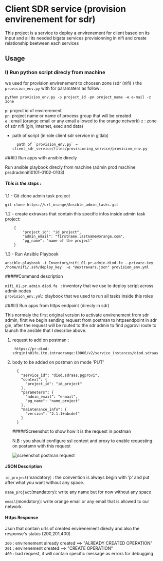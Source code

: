 # Client SDR service (provision envirenement for sdr)


This project is a service to deploy a envirenement for client based on its input and all its needed bigata services provisionning in nifi and create relationship beetween each services

## Usage

### I) Run python script direcly from machine

we used for provision envirenement to choosen zone (sdr (nifi) ) the `provision_env.py` with for paramaters as follow:

`python provision_env.py -p project_id -pn project_name -e e-mail -z zone
` <br>

`p`: project id of envirerement <br>
`pn`: project name or name of process group that will be created <br>
`e` : email (orange email or any email allowed to the orange network)
`z` : zone of sdr nifi (gin, internet, exec and data)

- path of script (in role client sdr service in gitlab) 

        path of `provision_env.py` = client_sdr_service/files/provisioning_service/provision_env.py 
###II) Run apps with ansible direcly 

Run ansible playbook  direcly from machine (admin prod machine prsdradmnifi0101-0102-0103)

##### This is the steps :
1.1 - Git clone admin task project <br>
    
```git clone https://url_orange/Ansible_admin_tasks.git```

1.2 - create extravars that contain this specific infos  inside admin task project: <br>

        {
            "project_id": "id_project",
            "admin_email": "firstname.lastname@orange.com",
            "pg_name": "name of the project"
        }

1.3 - Run Ansible Playbook<br>

```ansible-playbook -i Inventory/nifi_01.pr.admin.diod.fe --private-key /home/nifi/.ssh/deploy_key  -e "@extravars.json" provision_env.yml```<br>

 #####Command description<br> 
 
```nifi_01.pr.admin.diod.fe ``` : inventory that we use to deploy script across admin nodes<br>
```provision_env.yml```: playbook that we used to run all tasks inside this roles

###III) Run apps from https endpoint (direcly in sdr)

This normaly the first original version to activate envirenement from sdr admin, first we begin sending request from postman to httpsendpoint in sdr gin, after the request will be routed to the sdr admin to find pgprovi route to launch the ansible that I describe above.

1) request to add on postman : <br>

        https://pr-diod-sdrginin01fe.itn.intraorange:10006/v2/service_instances/diod.sdraas.pgprovi/

2) body to be added on postman on mode 'PUT'

         {
           "service_id": "diod.sdraas.pgprovi",
           "context": {
             "project_id": "id_project"
           },
           "parameters": {
             "admin_email": "e-mail",
             "pg_name": "name_project"
           },
           "maintenance_info": {
             "version": "2.1.1+abcdef"
           }
         }
         
     #####Screenshot to show how it is the request in postman <br>

     N.B : you should configure ssl context and proxy to enable requesting on postamn with this request <br>

    ![screenshot postman request](Screenshot_postman.png)

#### JSON Description

```id_project```(mandatory) : the convention is always begin with 'p' and put after what you want without any space.<br>

```name_project```(mandatory): write any name but for now without any space

```email```(mondatory): write orange email or any email that is allowed to our network.

#### Https Response 

Json that contain  urls of created envirenement direcly and also the response's status  (200,201,400)<br>

```200``` : envirenement already created ==> "ALREADY CREATED OPERATION"<br>
```201``` : envirenement created ==> "CREATE OPERATION" <br>
```400``` : bad request, it will contain specific message as errors for debugging 
